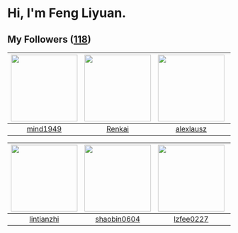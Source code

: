 # Hi, I'm Feng Liyuan.

## My Followers ([118](https://github.com/SunRunAway?tab=followers))

| <img src="https://avatars.githubusercontent.com/u/19871320?v=4" width="150" height="150" /> | <img src="https://avatars.githubusercontent.com/u/3381789?v=4" width="150" height="150" /> | <img src="https://avatars.githubusercontent.com/u/32123947?v=4" width="150" height="150" /> | <img src="https://avatars.githubusercontent.com/u/41809508?v=4" width="150" height="150" /> |
| :-----------------------------------------------------------------------------------------: | :----------------------------------------------------------------------------------------: | :-----------------------------------------------------------------------------------------: | :-----------------------------------------------------------------------------------------: |
|                           [mind1949](https://github.com/mind1949)                           |                             [Renkai](https://github.com/Renkai)                            |                          [alexlausz](https://github.com/alexlausz)                          |                        [Reminiscent](https://github.com/Reminiscent)                        |

| <img src="https://avatars.githubusercontent.com/u/1457382?v=4" width="150" height="150" /> | <img src="https://avatars.githubusercontent.com/u/10383?v=4" width="150" height="150" /> | <img src="https://avatars.githubusercontent.com/u/1984045?v=4" width="150" height="150" /> | <img src="https://avatars.githubusercontent.com/u/41463486?v=4" width="150" height="150" /> |
| :----------------------------------------------------------------------------------------: | :--------------------------------------------------------------------------------------: | :----------------------------------------------------------------------------------------: | :-----------------------------------------------------------------------------------------: |
|                         [lintianzhi](https://github.com/lintianzhi)                        |                       [shaobin0604](https://github.com/shaobin0604)                      |                          [lzfee0227](https://github.com/lzfee0227)                         |                            [zibralu](https://github.com/zibralu)                            |